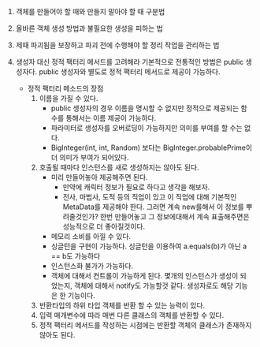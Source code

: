 1. 객체를 만들어야 할 때와 만들지 말아야 할 때 구분법
2. 올바른 객체 생성 방법과 불필요한 생성을 피하는 법
3. 제때 파괴됨을 보장하고 파괴 전에 수행해야 할 정리 작업을 관리하는 법

1. 생성자 대신 정적 팩터리 메서드를 고려해라
    기본적으로 전통적인 방법은 public 생성자다.
    public 생성자와 별도로 정적 팩터리 메서드로 제공이 가능하다.
    
    - 정적 팩터리 메소드의 장점
        1. 이름을 가질 수 있다.
            - public 생성자의 경우 이름을 명시할 수 없지만 정적으로 제공되는 함수를 통해서는 이름 제공이 가능하다.
            - 파라미터로 생성자를 오버로딩이 가능하지만 의미를 부여를 할 수는 없다.
            - BigInteger(int, int, Random) 보다는 BigInteger.probablePrime이 더 의미가 부여가 되어있다.
        2. 호출될 때마다 인스턴스를 새로 생성하지는 않아도 된다.
            - 미리 만들어놓아 제공해주면 된다.
                - 만약에 캐릭터 정보가 필요로 하다고 생각을 해보자.
                - 전사, 마법사, 도적 등의 직업이 있고 이 직업에 대해 기본적인 MetaData를 제공해야 한다.
                    그러면 계속 new를해서 이 정보를 뿌려줄것인가?
                    한번 만들어놓고 그 정보에대해서 계속 표출해주면은 성능적으로 더 좋아질것이다.
            - 메모리 소비를 아낄 수 있다.
            - 싱글턴을 구현이 가능하다.
                싱글턴을 이용하여 a.equals(b)가 아닌 a == b도 가능하다
            - 인스턴스화 불가가 가능하다.
            - 객체에 대해서 컨트롤이 가능하게 된다.
                몇개의 인스턴스가 생성이 되었는지, 객체에 대해서 notify도 가능할것 같다.
                    생성자로도 해당 기능은 한 기능이다.
        3. 반환타입의 하위 타입 객체를 반환 할 수 있는 능력이 있다.
        4. 입력 매개변수에 따라 매번 다른 클래스의 객체를 반환할 수 있다.
        5. 정적 팩터리 메서드를 작성하는 시점에는 반환할 객체의 클래스가 존재하지 않아도 된다.

